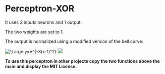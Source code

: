 # Perceptron-XOR
It uses 2 inputs neurons and 1 output.

The two weights are set to 1.

The output is normalized using a modified version of the bell curve:

<img src="https://latex.codecogs.com/svg.latex?\Large&space;y=e^{-3(x-1)^2}" title="\Large y=e^{-3(x-1)^2}" />
<img src="https://render.githubusercontent.com/render/math?math=e^{i \pi} = -1">


**To use this perceptron in other projects copy the two functions above the main and display the MIT License.**
